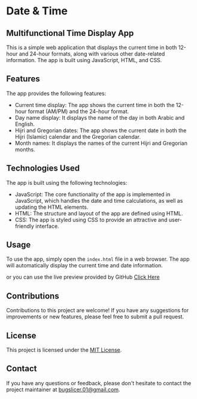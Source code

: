# Date & Time
## Multifunctional Time Display App

This is a simple web application that displays the current time in both 12-hour and 24-hour formats, along with various other date-related information. The app is built using JavaScript, HTML, and CSS.

## Features

The app provides the following features:

- Current time display: The app shows the current time in both the 12-hour format (AM/PM) and the 24-hour format.
- Day name display: It displays the name of the day in both Arabic and English.
- Hijri and Gregorian dates: The app shows the current date in both the Hijri (Islamic) calendar and the Gregorian calendar.
- Month names: It displays the names of the current Hijri and Gregorian months.

## Technologies Used

The app is built using the following technologies:

- JavaScript: The core functionality of the app is implemented in JavaScript, which handles the date and time calculations, as well as updating the HTML elements.
- HTML: The structure and layout of the app are defined using HTML.
- CSS: The app is styled using CSS to provide an attractive and user-friendly interface.

## Usage

To use the app, simply open the `index.html` file in a web browser. The app will automatically display the current time and date information.

or you can use the live preview provided by GitHub [Click Here](https://bugslicer.github.io/Clock/)

## Contributions

Contributions to this project are welcome! If you have any suggestions for improvements or new features, please feel free to submit a pull request.

## License

This project is licensed under the [MIT License](https://opensource.org/license/mit/).


## Contact

If you have any questions or feedback, please don't hesitate to contact the project maintainer at [bugslicer.01@gmail.com](mailto:bugslicer.01@gmail.com).
